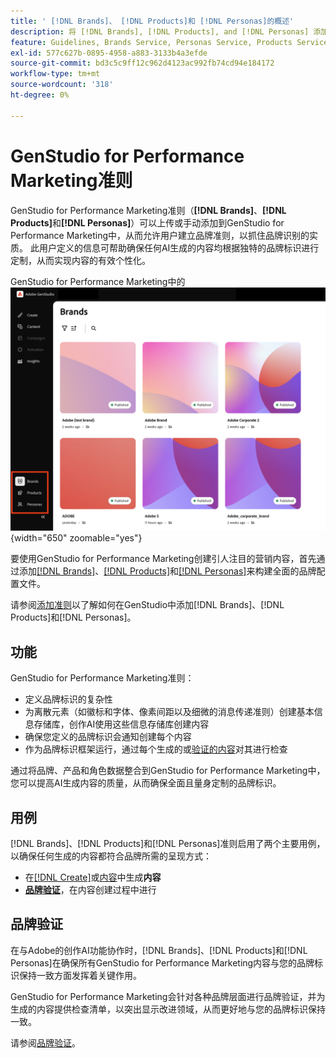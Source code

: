 ```yaml
---
title: ' [!DNL Brands]、 [!DNL Products]和 [!DNL Personas]的概述'
description: 将 [!DNL Brands], [!DNL Products], and [!DNL Personas] 添加到GenStudio for Performance Marketing以创建全面的品牌配置文件，该配置文件包含品牌的所有呈现方式。
feature: Guidelines, Brands Service, Personas Service, Products Service
exl-id: 577c627b-0895-4958-a883-3133b4a3efde
source-git-commit: bd3c5c9ff12c962d4123ac992fb74cd94e184172
workflow-type: tm+mt
source-wordcount: '318'
ht-degree: 0%

---
```


# GenStudio for Performance Marketing准则

GenStudio for Performance Marketing准则（**[!DNL Brands]**、**[!DNL Products]**&#x200B;和&#x200B;**[!DNL Personas]**）可以上传或手动添加到GenStudio for Performance Marketing中，从而允许用户建立品牌准则，以抓住品牌识别的实质。 此用户定义的信息可帮助确保任何AI生成的内容均根据独特的品牌标识进行定制，从而实现内容的有效个性化。

GenStudio for Performance Marketing中的![准则](/help/assets/guidelines.png){width="650" zoomable="yes"}

要使用GenStudio for Performance Marketing创建引人注目的营销内容，首先通过添加[[!DNL Brands]](/help/user-guide/guidelines/brands.md)、[[!DNL Products]](/help/user-guide/guidelines/products.md)和[[!DNL Personas]](/help/user-guide/guidelines/personas.md)来构建全面的品牌配置文件。

请参阅[添加准则](/help/user-guide/guidelines/add-guidelines.md)以了解如何在GenStudio中添加[!DNL Brands]、[!DNL Products]和[!DNL Personas]。

## 功能

GenStudio for Performance Marketing准则：

* 定义品牌标识的复杂性
* 为离散元素（如徽标和字体、像素间距以及细微的消息传递准则）创建基本信息存储库，创作AI使用这些信息存储库创建内容
* 确保您定义的品牌标识会通知创建每个内容
* 作为品牌标识框架运行，通过每个生成的或[验证的内容](#brand-validation)对其进行检查

通过将品牌、产品和角色数据整合到GenStudio for Performance Marketing中，您可以提高AI生成内容的质量，从而确保全面且量身定制的品牌标识。

## 用例

[!DNL Brands]、[!DNL Products]和[!DNL Personas]准则启用了两个主要用例，以确保任何生成的内容都符合品牌所需的呈现方式：

* 在[[!DNL Create]](/help/user-guide/create/overview.md)或[内容](/help/user-guide/content/overview.md)中生成&#x200B;**内容**
* [**品牌验证**](#brand-validation)，在内容创建过程中进行

## 品牌验证

在与Adobe的创作AI功能协作时，[!DNL Brands]、[!DNL Products]和[!DNL Personas]在确保所有GenStudio for Performance Marketing内容与您的品牌标识保持一致方面发挥着关键作用。

GenStudio for Performance Marketing会针对各种品牌层面进行品牌验证，并为生成的内容提供检查清单，以突出显示改进领域，从而更好地与您的品牌标识保持一致。

请参阅[品牌验证](/help/user-guide/guidelines/brand-validation.md)。

